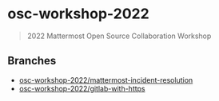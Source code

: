 # osc-workshop-2022

> 2022 Mattermost Open Source Collaboration Workshop

## Branches

- [osc-workshop-2022/mattermost-incident-resolution](https://github.com/azigler/osc-workshop-2022/tree/mattermost-incident-resolution)
- [osc-workshop-2022/gitlab-with-https](https://github.com/azigler/osc-workshop-2022/tree/gitlab-with-https)
